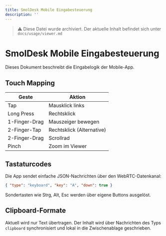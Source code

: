 ```yaml
---
title: SmolDesk Mobile Eingabesteuerung
description: ''
---
```

> ⚠️ Diese Datei wurde archiviert. Der aktuelle Inhalt befindet sich unter `docs/usage/viewer.md`

# SmolDesk Mobile Eingabesteuerung

Dieses Dokument beschreibt die Eingabelogik der Mobile-App.

## Touch Mapping

| Geste | Aktion |
|-------|-------|
| Tap | Mausklick links |
| Long Press | Rechtsklick |
| 1-Finger-Drag | Mauszeiger bewegen |
| 2-Finger-Tap | Rechtsklick (Alternative) |
| 2-Finger-Drag | Scrollrad |
| Pinch | Zoom im Viewer |

## Tastaturcodes

Die App sendet einfache JSON-Nachrichten über den WebRTC-Datenkanal:

```json
{ "type": "keyboard", "key": "A", "down": true }
```

Sondertasten wie Strg, Alt, Esc werden über eigene Buttons ausgelöst.

## Clipboard-Formate

Aktuell wird nur Text übertragen. Der Inhalt wird über Nachrichten des Typs
`clipboard` synchronisiert und lokal in die Zwischenablage geschrieben.
